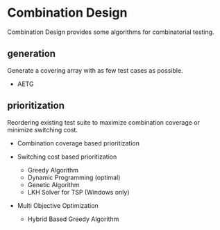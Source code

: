 # Combination Design

Combination Design provides some algorithms for combinatorial testing.

## generation

Generate a covering array with as few test cases as possible.

* AETG

## prioritization

Reordering existing test suite to maximize combination coverage or minimize switching cost.

* Combination coverage based prioritization

* Switching cost based prioritization
	* Greedy Algorithm
	* Dynamic Programming (optimal)
	* Genetic Algorithm
	* LKH Solver for TSP (Windows only)

* Multi Objective Optimization
	* Hybrid Based Greedy Algorithm

